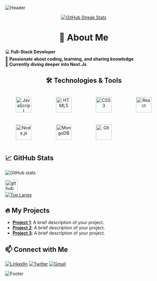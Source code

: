 <!-- Header -->
![Header](https://scontent.xx.fbcdn.net/v/t1.15752-9/448807327_1943378422790961_2583258915239421780_n.png?_nc_cat=101&ccb=1-7&_nc_sid=0024fc&_nc_eui2=AeHBlejKiwm7TjEO8MxFYO8S1vq3j-pxIDvW-reP6nEgO2_PnyoOyvyUo6puZwJM_vMUHqHj_4codYXY6diMcNRL&_nc_ohc=O0BiNm5UOxcQ7kNvgGc1LjG&_nc_ad=z-m&_nc_cid=0&_nc_ht=scontent.xx&oh=03_Q7cD1QH2cD363T4E1W_mCG28eNiTzwhBdaAfrI76XrcTk0ReVg&oe=66AB2B68)

<div align="center">
  <a href="https://git.io/streak-stats">
    <img src="https://github-readme-streak-stats.herokuapp.com/?user=umayermdemon&theme=radical" alt="GitHub Streak Stats">
  </a>
</div>

<div >
  <h1 align="center">🚀 About Me</h1>
  <ul style="list-style: none; padding: 0;">
    <li>💻 <strong>Full-Stack Developer</strong></li>
    <li>🌟 <strong>Passionate about coding, learning, and sharing knowledge</strong></li>
    <li>🌱 <strong>Currently diving deeper into Next.Js</strong></li>
  </ul>
</div>

<div align="center">
  <h2>🛠️ Technologies & Tools</h2>
</div>

<div style="display: grid; grid-template-columns: repeat(4, 1fr); gap: 10px; text-align: center;">
  <p><img src="https://img.shields.io/badge/-000?style=flat&logo=JavaScript&logoColor=F7DF1E" alt="JavaScript" style="width: 50px;"></p>
  <p><img src="https://img.shields.io/badge/-000?style=flat&logo=HTML5&logoColor=E34F26" alt="HTML5" style="width: 50px;"></p>
  <p><img src="https://img.shields.io/badge/-000?style=flat&logo=CSS3&logoColor=1572B6" alt="CSS3" style="width: 50px;"></p>
  <p><img src="https://img.shields.io/badge/-000?style=flat&logo=React&logoColor=61DAFB" alt="React" style="width: 50px;"></p>
  <p><img src="https://img.shields.io/badge/-000?style=flat&logo=Node.js&logoColor=339933" alt="Node.js" style="width: 50px;"></p>
  <p><img src="https://img.shields.io/badge/-000?style=flat&logo=MongoDB&logoColor=47A248" alt="MongoDB" style="width: 50px;"></p>
  <p><img src="https://img.shields.io/badge/-000?style=flat&logo=Git&logoColor=F05032" alt="Git" style="width: 50px;"></p>
</div>







## 📈 GitHub Stats
![GitHub stats](https://github-readme-stats.vercel.app/api?username=umayermdemon&show_icons=true)  

[<img src='https://cdn.jsdelivr.net/npm/simple-icons@3.0.1/icons/github.svg' alt='github' height='40'>](https://github.com/umayermdemon)  
[![Top Langs](https://github-readme-stats.vercel.app/api/top-langs/?username=umayermdemon)](https://github.com/anuraghazra/github-readme-stats)


## 🔥 My Projects
- [**Project 1**](https://github.com/umayermdemon/swift-parcel-client): A brief description of your project.
- [**Project 2**](https://github.com/umayermdemon/artistry-avenue-client): A brief description of your project.
- [**Project 3**](https://github.com/umayermdemon/electro-care-client): A brief description of your project.

## 📫 Connect with Me
[![LinkedIn](https://img.shields.io/badge/LinkedIn-blue?style=flat&logo=linkedin)](https://www.linkedin.com/in/md-emon-miah-3579a621b)
[![Twitter](https://img.shields.io/badge/Twitter-blue?style=flat&logo=twitter)](https://x.com/umayermdemon)
[![Gmail](https://img.shields.io/badge/Gmail-red?style=flat&logo=gmail)](mailto:mamudmdemon@gmail.com)

<!-- Footer -->
![Footer](https://your-image-url.com/footer.png)
